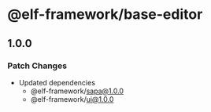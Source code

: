 # @elf-framework/base-editor

## 1.0.0

### Patch Changes

- Updated dependencies
  - @elf-framework/sapa@1.0.0
  - @elf-framework/ui@1.0.0
